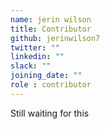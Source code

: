 ```yaml
---
name: jerin wilson
title: Contributor
github: jerinwilson7
twitter: ""
linkedin: ""
slack: ""
joining_date: ""
role : contributor
---
```


Still waiting for this
